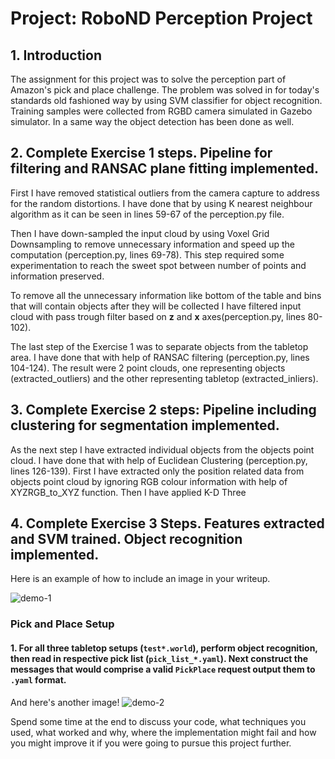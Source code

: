 # Project: RoboND Perception Project

## 1. Introduction 

The assignment for this project was to solve the perception part of Amazon's pick and place challenge. The problem was solved in for today's standards old fashioned way by using SVM classifier for object recognition. Training samples were collected from RGBD camera simulated in Gazebo simulator. In a same way the object detection has been done as well.

## 2. Complete Exercise 1 steps. Pipeline for filtering and RANSAC plane fitting implemented.

First I have removed statistical outliers from the camera capture to address for the random distortions. I have done that by using K nearest neighbour algorithm as it can be seen in lines 59-67 of the perception.py file.

Then I have down-sampled the input cloud by using Voxel Grid Downsampling to remove unnecessary information and speed up the computation (perception.py, lines 69-78). This step required some experimentation to reach the sweet spot between number of points and information preserved.

To remove all the unnecessary information like bottom of the table and bins that will contain objects after they will be collected I have filtered input cloud with pass trough filter based on **z** and **x** axes(perception.py, lines 80-102).

The last step of the Exercise 1 was to separate objects from the tabletop area. I have done that with help of RANSAC filtering (perception.py, lines 104-124). The result were 2 point clouds, one representing objects (extracted_outliers) and the other representing tabletop (extracted_inliers).

## 3. Complete Exercise 2 steps: Pipeline including clustering for segmentation implemented.  

As the next step I have extracted individual objects from the objects point cloud. I have done that with help of Euclidean Clustering (perception.py, lines 126-139). First I have extracted only the position related data from objects point cloud by ignoring RGB colour information with help of XYZRGB_to_XYZ function. Then I have applied K-D Three

## 4. Complete Exercise 3 Steps.  Features extracted and SVM trained.  Object recognition implemented.
Here is an example of how to include an image in your writeup.

![demo-1](https://user-images.githubusercontent.com/20687560/28748231-46b5b912-7467-11e7-8778-3095172b7b19.png)

### Pick and Place Setup

#### 1. For all three tabletop setups (`test*.world`), perform object recognition, then read in respective pick list (`pick_list_*.yaml`). Next construct the messages that would comprise a valid `PickPlace` request output them to `.yaml` format.

And here's another image! 
![demo-2](https://user-images.githubusercontent.com/20687560/28748286-9f65680e-7468-11e7-83dc-f1a32380b89c.png)

Spend some time at the end to discuss your code, what techniques you used, what worked and why, where the implementation might fail and how you might improve it if you were going to pursue this project further.  



